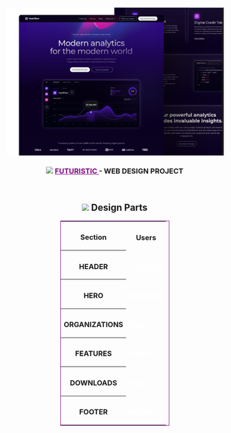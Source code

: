 <p align="center">
  <a href="" rel="noopener">
    <img src="./src/images/readme/image.png" alt="Project logo"></a>

</p>
<h3 align="center"><img
    src="https://raw.githubusercontent.com/danielcranney/readme-generator/main/public/icons/skills/figma-colored.svg"
    width="20"> <a
    href="https://www.figma.com/community/file/1220395318362406554/saas-futuristic-app-webflow-landing-page-design"
    style="color: purple;">FUTURISTIC </a> - WEB DESIGN PROJECT </h3>
<br>
<div align="center">
  <h2>
    <img
      src="https://raw.githubusercontent.com/danielcranney/readme-generator/main/public/icons/skills/figma-colored.svg"
      width="20"> Design Parts
  </h2>
  <table style="border: 1px solid purple; width: 50%;">
    <tr>
      <th>
        <h3>Section</h3>
      </th>
      <th>
        <h3>Users</h3>
      </th>
    </tr>
    <tr>
      <th>
        <h3>HEADER</h3>
      </th>
      <td>
        <h3>
          <a href="https://github.com/ozncncyr" style="color: white;"> Ozan Can </a>
        </h3>
      </td>
    </tr>
    <tr>
      <th>
        <h3>HERO</h3>
      </th>
      <td>
        <h3>
          <a href="https://github.com/ozncncyr" style="color: white;"> Ozan Can </a>
        </h3>
      </td>
    </tr>
    <tr>
      <th>
        <h3>ORGANIZATIONS</h3>
      </th>
      <td>
        <h3>
          <a href="https://github.com/Dilaraydmr" style="color: white;"> Dilara </a>
        </h3>
      </td>
    </tr>
    <tr>
      <th>
        <h3>FEATURES</h3>
      </th>
      <td>
        <h3>
          <a href="https://github.com/yesimbozkurt" style="color: white;"> Yeşim </a>
        </h3>
      </td>
    </tr>
    <tr>
      <th>
        <h3>DOWNLOADS</h3>
      </th>
      <td>
        <h3>
          <a href="https://github.com/Dilaraydmr" style="color: white;"> Dilara </a>
        </h3>
      </td>
    </tr>
    <tr>
      <th>
        <h3>FOOTER</h3>
      </th>
      <td>
        <h3>
          <a href="https://github.com/murselsen" style="color: white;"> Mürsel </a>
        </h3>
      </td>
    </tr>
  </table>
</div>